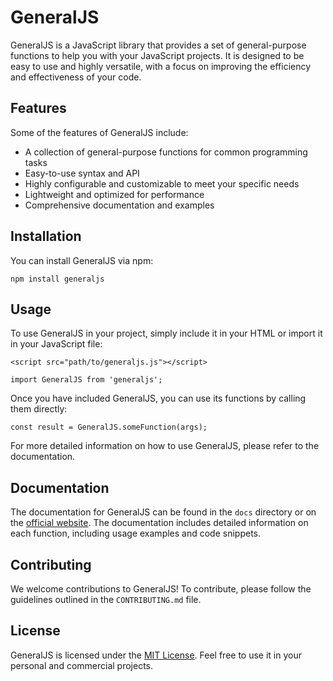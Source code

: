# GeneralJS

GeneralJS is a JavaScript library that provides a set of general-purpose functions to help you with your JavaScript projects. It is designed to be easy to use and highly versatile, with a focus on improving the efficiency and effectiveness of your code.

## Features

Some of the features of GeneralJS include:

- A collection of general-purpose functions for common programming tasks
- Easy-to-use syntax and API
- Highly configurable and customizable to meet your specific needs
- Lightweight and optimized for performance
- Comprehensive documentation and examples

## Installation

You can install GeneralJS via npm:

    npm install generaljs

## Usage

To use GeneralJS in your project, simply include it in your HTML or import it in your JavaScript file:

    <script src="path/to/generaljs.js"></script>

    import GeneralJS from 'generaljs';

Once you have included GeneralJS, you can use its functions by calling them directly:

    const result = GeneralJS.someFunction(args);

For more detailed information on how to use GeneralJS, please refer to the documentation.

## Documentation

The documentation for GeneralJS can be found in the `docs` directory or on the [official website](https://generaljs.com/docs). The documentation includes detailed information on each function, including usage examples and code snippets.

## Contributing

We welcome contributions to GeneralJS! To contribute, please follow the guidelines outlined in the `CONTRIBUTING.md` file.

## License

GeneralJS is licensed under the [MIT License](https://opensource.org/licenses/MIT). Feel free to use it in your personal and commercial projects.
